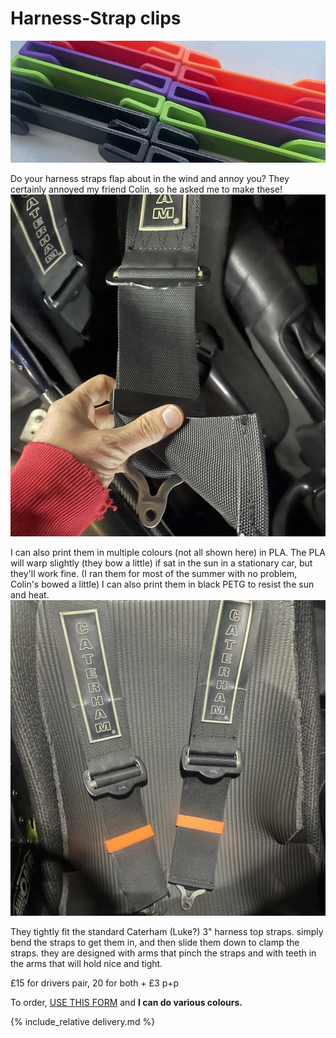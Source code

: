 # Harness-Strap clips
![clip](img/multicolour-strap.jpeg)

Do your harness straps flap about in the wind and annoy you? They certainly annoyed my friend Colin, so he asked me to make these!
![clip folded](img/fold-clip.jpeg) 

I can also print them in multiple colours (not all shown here) in PLA. The PLA will warp slightly (they bow a little) if sat in the sun in a stationary car, but they'll work fine. (I ran them for most of the summer with no problem, Colin's bowed a little)
I can also print them in black PETG to resist the sun and heat.
![side clip](img/chest-strap.jpeg)

They tightly fit the standard Caterham (Luke?) 3" harness top straps. simply bend the straps to get them in, and then slide them down to clamp the straps. they are designed with arms that pinch the straps and with teeth in the arms that will hold nice and tight.

£15 for drivers pair, 20 for both + £3 p+p

To order,  [USE THIS FORM](https://forms.gle/ER4xNpb1KJiYwWG29) and **I can do various colours.**

{% include_relative delivery.md %}
